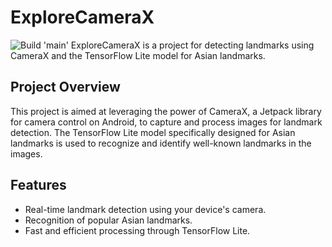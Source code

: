 # ExploreCameraX
![Build 'main'](https://github.com/Pouyaa91/ExploreCameraX/actions/workflows/build-main.yml/badge.svg)
ExploreCameraX is a project for detecting landmarks using CameraX and the TensorFlow Lite model for
Asian landmarks.

## Project Overview

This project is aimed at leveraging the power of CameraX, a Jetpack library for camera control on
Android, to capture and process images for landmark detection. The TensorFlow Lite model
specifically designed for Asian landmarks is used to recognize and identify well-known landmarks in
the images.

## Features

- Real-time landmark detection using your device's camera.
- Recognition of popular Asian landmarks.
- Fast and efficient processing through TensorFlow Lite.
